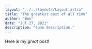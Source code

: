 ```yaml
---
layout: "../../layouts/Layout.astro"
title: "The greatest post of all time"
author: "Ben"
date: "Jul 27, 2021"
description: "Some description."
---
```


Here is my _great_ post!
